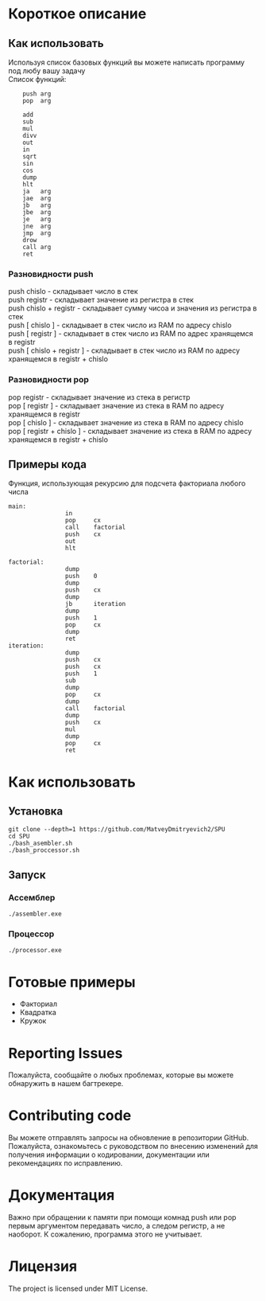# Короткое описание
## Как использовать
Используя список базовых функций вы можете написать программу под любу вашу задачу<br />
Список функций:
```
    push arg
    pop  arg

    add 
    sub 
    mul 
    divv
    out 
    in  
    sqrt
    sin  
    cos  
    dump 
    hlt  
    ja   arg
    jae  arg
    jb   arg
    jbe  arg
    je   arg
    jne  arg
    jmp  arg
    drow 
    call arg
    ret
```
### Разновидности push
push chislo               - складывает число в стек<br />
push registr              - складывает значение из регистра в стек<br />
push chislo + registr     - складывает сумму чисоа и значения из регистра в стек<br />
push [ chislo ]           - складывает в стек число из RAM по адресу chislo<br />
push [ registr ]          - складывает в стек число из RAM по адрес хранящемся в registr<br />
push [ chislo + registr ] - складывает в стек число из RAM по адресу хранящемся в registr + chislo

### Разновидности pop
pop registr               - складывает значение из стека в регистр<br />
pop [ registr ]           - складывает значение из стека в RAM по адресу хранящемся в registr<br />
pop [ chislo ]            - складывает значение из стека в RAM по адресу chislo<br />
pop [ registr + chislo ]  - складывает значение из стека в RAM по адресу хранящемся в registr + chislo

## Примеры кода

Функция, использующая рекурсию для подсчета факториала любого числа

```
main:
                in
                pop     cx
                call    factorial
                push    cx
                out
                hlt

factorial:
                dump
                push    0
                dump
                push    cx
                dump
                jb      iteration
                dump
                push    1
                pop     cx
                dump
                ret
iteration:      
                dump
                push    cx
                push    cx
                push    1
                sub
                dump
                pop     cx
                dump
                call    factorial
                dump
                push    cx
                mul
                dump
                pop     cx
                ret
```

# Как использовать
## Установка
```
git clone --depth=1 https://github.com/MatveyDmitryevich2/SPU
cd SPU
./bash_asembler.sh
./bash_proccessor.sh
```
## Запуск
### Ассемблер
```
./assembler.exe
```
### Процессор
```
./processor.exe
```

# Готовые примеры
- Факториал
- Квадратка
- Кружок

# Reporting Issues
Пожалуйста, сообщайте о любых проблемах, которые вы можете обнаружить в нашем багтрекере.

# Contributing code
Вы можете отправлять запросы на обновление в репозитории GitHub. Пожалуйста, ознакомьтесь с руководством по внесению изменений для получения информации о кодировании, документации или рекомендациях по исправлению.

# Документация
Важно при обращении к памяти при помощи комнад push или pop первым аргументом передавать число, а следом регистр, а не 
наоборот. К сожалению, программа этого не учитывает.

# Лицензия
The project is licensed under MIT License.
